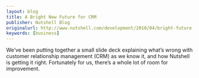 ```yaml
---
layout: blog
title: A Bright New Future for CRM
publisher: Nutshell Blog
originalurl: http://www.nutshell.com/development/2010/04/bright-future-for-crm/
keywords: [business]
---
```


We’ve been putting together a small slide deck explaining what’s wrong with customer relationship management (CRM) as we know it, and how Nutshell is getting it right. Fortunately for us, there’s a whole lot of room for improvement.